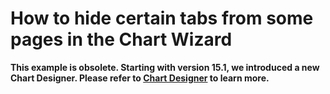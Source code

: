 # How to hide certain tabs from some pages in the Chart Wizard


<p><b>This example is obsolete. Starting with version 15.1, we introduced a new Chart Designer. Please refer to <a href="https://docs.devexpress.com/WindowsForms/114070/Controls-and-Libraries/Chart-Control/Design-Time-Features/Chart-Designer">Chart Designer</a> to learn more.</b></p> 

<br/>


